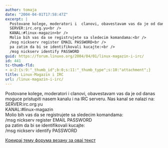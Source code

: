 ```yaml
---
author: tomaja
date: "2004-04-01T17:58:47Z"
excerpt: |
  Postovane kolege, moderatori i  clanovi, obavestavam vas da je od danas moguce pristupiti nasem kanalu i na IRC serveru. Nas kanal se nalazi na:<br />
  SERVER:irc.org.yu<br />
  KANAL:#linux-magazin<br />
  Molio bih vas da se registrujete sa sledecim komandama:<br />
  /msg nickserv register EMAIL PASSWORD<br />
  pa zatim da bi se identifikovali kucajte:<br />
  /msg nickserv identify PASSWORD
guid: https://forum.linuxo.org/2004/04/01/linux-magazin-i-irc/
id: 441
tc-thumb-fld:
- a:2:{s:9:"_thumb_id";b:0;s:11:"_thumb_type";s:10:"attachment";}
title: Linux-Magazin i IRC
url: /linux-magazin-i-irc/
---
```

Postovane kolege, moderatori i clanovi, obavestavam vas da je od danas moguce pristupiti nasem kanalu i na IRC serveru. Nas kanal se nalazi na:  
SERVER:irc.org.yu  
KANAL:#linux-magazin  
Molio bih vas da se registrujete sa sledecim komandama:  
/msg nickserv register EMAIL PASSWORD  
pa zatim da bi se identifikovali kucajte:  
/msg nickserv identify PASSWORD<!--break-->

[Креирај тему форума везану за овај текст](https://linuxo.org/nova-tema-na-forumu/?se_pid=441)